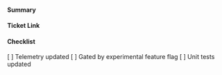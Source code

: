 <!-- Thank you for contributing a pull request! Here are a few tips to help you:

1. If this is your first contribution, make sure you've read the Contribution Checklist https://developers.mattermost.com/contribute/getting-started/contribution-checklist/
2. Read our blog post about "Submitting Great PRs" https://developers.mattermost.com/blog/2019-01-24-submitting-great-prs
3. Take a look at other repository specific documentation at https://developers.mattermost.com/contribute

REMEMBER TO:
- Run `make check-style` to check for style errors (required for all pull requests)
- Run `make test` to ensure unit tests passed
-->

#### Summary
<!--
A description of what this pull request does.
-->

#### Ticket Link
<!--
If this pull request addresses a Help Wanted ticket, please link the relevant GitHub issue, e.g.

  Fixes: https://github.com/mattermost/mattermost-server/issues/XXXXX

Otherwise, link the JIRA ticket.
-->

#### Checklist
<!-- Check off items as they are completed. ~~Strike through~~ items if they don't apply -->
[ ] Telemetry updated
[ ] Gated by experimental feature flag
[ ] Unit tests updated
